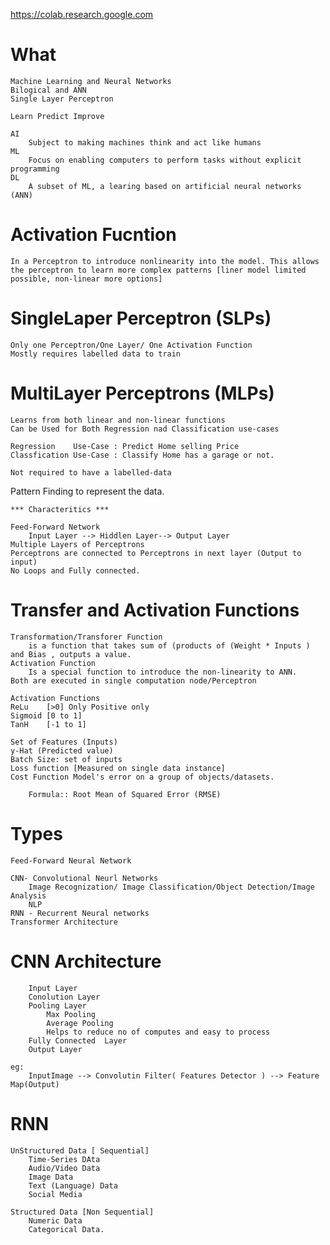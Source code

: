 
https://colab.research.google.com

# What
    Machine Learning and Neural Networks
    Bilogical and ANN
    Single Layer Perceptron

    Learn Predict Improve

    AI
        Subject to making machines think and act like humans
    ML
        Focus on enabling computers to perform tasks without explicit programming
    DL
        A subset of ML, a learing based on artificial neural networks (ANN)

# Activation Fucntion
    In a Perceptron to introduce nonlinearity into the model. This allows the perceptron to learn more complex patterns [liner model limited possible, non-linear more options]
# SingleLaper Perceptron (SLPs)
    Only one Perceptron/One Layer/ One Activation Function
    Mostly requires labelled data to train
# MultiLayer Perceptrons (MLPs)
    Learns from both linear and non-linear functions
    Can be Used for Both Regression nad Classification use-cases

    Regression    Use-Case : Predict Home selling Price
    Classfication Use-Case : Classify Home has a garage or not.

    Not required to have a labelled-data

   Pattern Finding to represent the data.

    *** Characteritics ***

    Feed-Forward Network
        Input Layer --> Hiddlen Layer--> Output Layer
    Multiple Layers of Perceptrons
    Perceptrons are connected to Perceptrons in next layer (Output to input)
    No Loops and Fully connected.

# Transfer and Activation Functions

    Transformation/Transforer Function 
        is a function that takes sum of (products of (Weight * Inputs ) and Bias , outputs a value.
    Activation Function 
        Is a special function to introduce the non-linearity to ANN.
    Both are executed in single computation node/Perceptron

    Activation Functions
    ReLu    [>0] Only Positive only
    Sigmoid [0 to 1]
    TanH    [-1 to 1]

    Set of Features (Inputs)
    y-Hat (Predicted value)
    Batch Size: set of inputs
    Loss function [Measured on single data instance]
    Cost Function Model's error on a group of objects/datasets.

        Formula:: Root Mean of Squared Error (RMSE)
    
# Types
    Feed-Forward Neural Network

    CNN- Convolutional Neurl Networks 
        Image Recognization/ Image Classification/Object Detection/Image Analysis
        NLP
    RNN - Recurrent Neural networks
    Transformer Architecture

# CNN Architecture
        Input Layer
        Conolution Layer
        Pooling Layer
            Max Pooling
            Average Pooling
            Helps to reduce no of computes and easy to process
        Fully Connected  Layer
        Output Layer

    eg:
        InputImage --> Convolutin Filter( Features Detector ) --> Feature Map(Output)
    
# RNN
    UnStructured Data [ Sequential]
        Time-Series DAta
        Audio/Video Data
        Image Data
        Text (Language) Data
        Social Media

    Structured Data [Non Sequential]
        Numeric Data
        Categorical Data.
        
        




